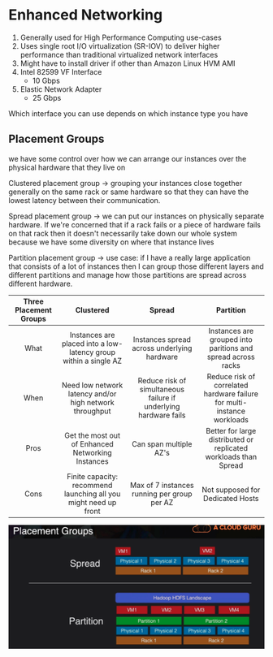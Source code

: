 # Enhanced Networking

1. Generally used for High Performance Computing use-cases
2. Uses single root I/O virtualization (SR-IOV) to deliver higher performance than traditional virtualized network interfaces
3. Might have to install driver if other than Amazon Linux HVM AMI
4. Intel 82599 VF Interface
   - 10 Gbps
5. Elastic Network Adapter
   - 25 Gbps

Which interface you can use depends on which instance type you have

## Placement Groups
we have some control over how we can arrange our instances over the physical hardware that they live on

Clustered placement group -> grouping your instances close together generally on the same rack or same hardware so that they can have the lowest latency between their communication.

Spread placement group -> we can put our instances on physically separate hardware. If we're concerned that if a rack fails or a piece of hardware fails on that rack then it doesn't necessarily take down our whole system because we have some diversity on where that instance lives

Partition placement group -> use case: if I have a really large application that consists of a lot of instances then I can group those different layers and different partitions and manage how those partitions are spread across different hardware.

|   Three Placement Groups             | Clustered | Spread | Partition |
|:-------:|:-------------------:|:-----------------------:|:--------------------------:|
| What | Instances are placed into a low-latency group within a single AZ | Instances spread across underlying hardware | Instances are grouped into paritions and spread across racks |
| When | Need low network latency and/or high network throughput | Reduce risk of simultaneous failure if underlying hardware fails | Reduce risk of correlated hardware failure for multi-instance workloads |
| Pros | Get the most out of Enhanced Networking Instances | Can span multiple AZ's | Better for large distributed or replicated workloads than Spread |
| Cons | Finite capacity: recommend launching all you might need up front | Max of 7 instances running per group per AZ | Not supposed for Dedicated Hosts |

![alt text](partition_placement.png)
